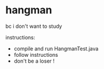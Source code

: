# hangman
bc i don't want to study 

instructions: 
- compile and run HangmanTest.java
- follow instructions 
- don't be a loser ! 